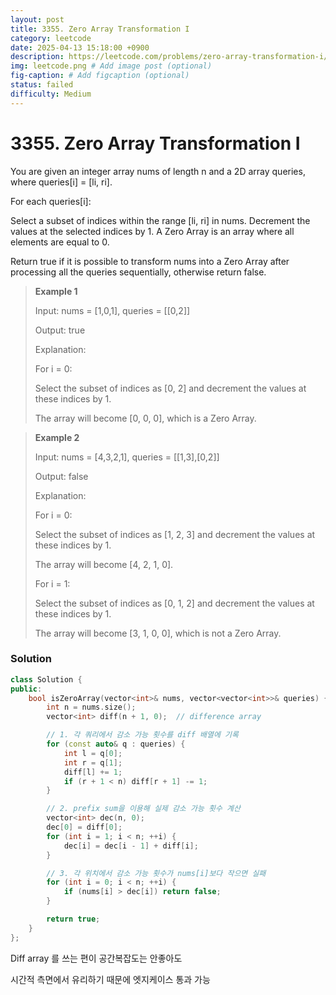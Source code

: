 ```yaml
---
layout: post
title: 3355. Zero Array Transformation I
category: leetcode
date: 2025-04-13 15:18:00 +0900
description: https://leetcode.com/problems/zero-array-transformation-i/description/
img: leetcode.png # Add image post (optional)
fig-caption: # Add figcaption (optional)
status: failed
difficulty: Medium
---
```


# 3355. Zero Array Transformation I

You are given an integer array nums of length n and a 2D array queries, where queries[i] = [li, ri].

For each queries[i]:

Select a subset of indices within the range [li, ri] in nums.
Decrement the values at the selected indices by 1.
A Zero Array is an array where all elements are equal to 0.

Return true if it is possible to transform nums into a Zero Array after processing all the queries sequentially, otherwise return false.

 

> **Example 1**
> 
> Input: nums = [1,0,1], queries = [[0,2]]
> 
> Output: true
> 
> Explanation:
> 
> For i = 0:
> 
> Select the subset of indices as [0, 2] and decrement the values at these indices by 1.
> 
> The array will become [0, 0, 0], which is a Zero Array.

> **Example 2**
> 
> Input: nums = [4,3,2,1], queries = [[1,3],[0,2]]
> 
> Output: false
> 
> Explanation:
> 
> For i = 0:
> 
> Select the subset of indices as [1, 2, 3] and decrement the values at these indices by 1.
> 
> The array will become [4, 2, 1, 0].
> 
> For i = 1:
> 
> Select the subset of indices as [0, 1, 2] and decrement the values at these indices by 1.
> 
> The array will become [3, 1, 0, 0], which is not a Zero Array.

### Solution
```cpp
class Solution {
public:
    bool isZeroArray(vector<int>& nums, vector<vector<int>>& queries) {
        int n = nums.size();
        vector<int> diff(n + 1, 0);  // difference array

        // 1. 각 쿼리에서 감소 가능 횟수를 diff 배열에 기록
        for (const auto& q : queries) {
            int l = q[0];
            int r = q[1];
            diff[l] += 1;
            if (r + 1 < n) diff[r + 1] -= 1;
        }

        // 2. prefix sum을 이용해 실제 감소 가능 횟수 계산
        vector<int> dec(n, 0);
        dec[0] = diff[0];
        for (int i = 1; i < n; ++i) {
            dec[i] = dec[i - 1] + diff[i];
        }

        // 3. 각 위치에서 감소 가능 횟수가 nums[i]보다 작으면 실패
        for (int i = 0; i < n; ++i) {
            if (nums[i] > dec[i]) return false;
        }

        return true;
    }
};

```

Diff array 를 쓰는 편이 공간복잡도는 안좋아도

시간적 측면에서 유리하기 때문에 엣지케이스 통과 가능

